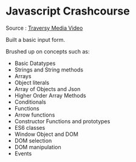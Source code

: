 # Javascript Crashcourse

Source : [Traversy Media Video](https://youtu.be/hdI2bqOjy3c)  

Built a basic input form.  

Brushed up on concepts such as:
* Basic Datatypes
* Strings and String methods
* Arrays
* Object literals 
* Array of Objects and Json
* Higher Order Array Methods
* Conditionals
* Functions
* Arrow functions
* Constructor Functions and prototypes
* ES6 classes
* Window Object and DOM
* DOM selection
* DOM manipulation
* Events
